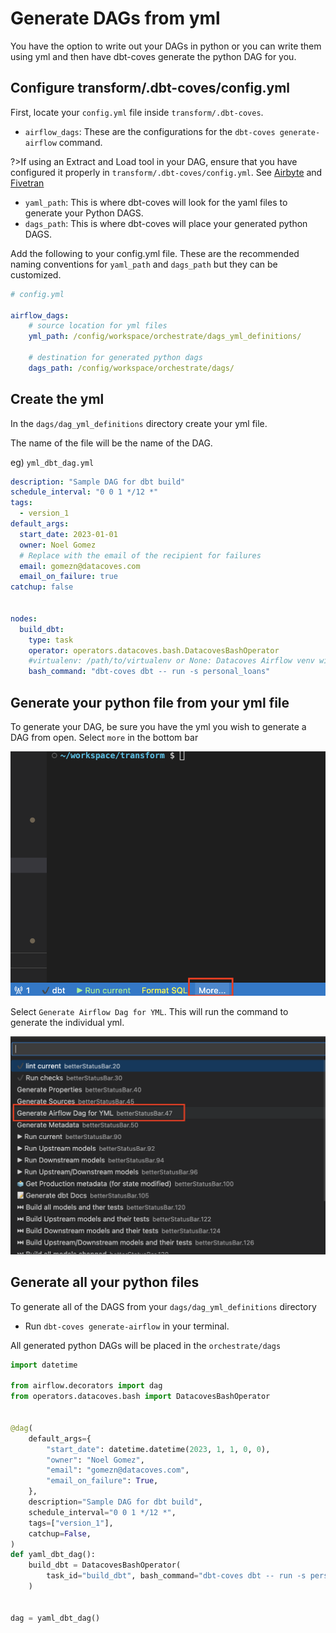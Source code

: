 # Generate DAGs from yml
 
You have the option to write out your DAGs in python or you can write them using yml and then have dbt-coves generate the python DAG for you.

## Configure transform/.dbt-coves/config.yml

First, locate your `config.yml` file inside `transform/.dbt-coves`.
- `airflow_dags`: These are the configurations for the `dbt-coves generate-airflow` command.
  
?>If using an Extract and Load tool in your DAG, ensure that you have configured it properly in `transform/.dbt-coves/config.yml`. See [Airbyte](how-tos/airflow/run-airbyte-sync-jobs.md#configure-transformdbt-covesconfigyml-file) and [Fivetran](how-tos/airflow/run-fivetran-sync-jobs.md#configure-transformdbt-covesconfigyml-file)
  - `yaml_path`: This is where dbt-coves will look for the yaml files to generate your Python DAGS.
  - `dags_path`: This is where dbt-coves will place your generated python DAGS.

Add the following to your config.yml file. These are the recommended naming conventions for  `yaml_path` and `dags_path` but they can be customized.
```yaml
# config.yml

airflow_dags:
    # source location for yml files
    yml_path: /config/workspace/orchestrate/dags_yml_definitions/

    # destination for generated python dags
    dags_path: /config/workspace/orchestrate/dags/
```

## Create the yml
In the `dags/dag_yml_definitions` directory create your yml file. 
 
The name of the file will be the name of the DAG. 
 
eg) `yml_dbt_dag.yml`

```yaml
description: "Sample DAG for dbt build"
schedule_interval: "0 0 1 */12 *"
tags:
  - version_1
default_args:
  start_date: 2023-01-01
  owner: Noel Gomez
  # Replace with the email of the recipient for failures
  email: gomezn@datacoves.com
  email_on_failure: true
catchup: false


nodes:
  build_dbt:
    type: task
    operator: operators.datacoves.bash.DatacovesBashOperator
    #virtualenv: /path/to/virtualenv or None: Datacoves Airflow venv will be used
    bash_command: "dbt-coves dbt -- run -s personal_loans"
```

## Generate your python file from your yml file
To generate your DAG, be sure you have the yml you wish to generate a DAG from open. Select `more` in the bottom bar

![select More](how-tos/../assets/more.png)

Select `Generate Airflow Dag for YML`. This will run the command to generate the individual yml.


![Generate Airflow Dag](how-tos/../assets/generate_airflow_dag.png)


## Generate all your python files

To generate all of the DAGS from your `dags/dag_yml_definitions` directory

- Run `dbt-coves generate-airflow` in your terminal.

All generated python DAGs will be placed in the `orchestrate/dags`

```python
import datetime

from airflow.decorators import dag
from operators.datacoves.bash import DatacovesBashOperator


@dag(
    default_args={
        "start_date": datetime.datetime(2023, 1, 1, 0, 0),
        "owner": "Noel Gomez",
        "email": "gomezn@datacoves.com",
        "email_on_failure": True,
    },
    description="Sample DAG for dbt build",
    schedule_interval="0 0 1 */12 *",
    tags=["version_1"],
    catchup=False,
)
def yaml_dbt_dag():
    build_dbt = DatacovesBashOperator(
        task_id="build_dbt", bash_command="dbt-coves dbt -- run -s personal_loans"
    )


dag = yaml_dbt_dag()
```